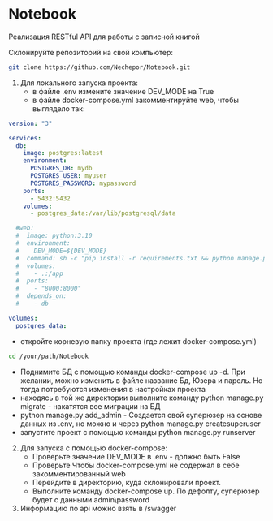 # Notebook
Реализация RESTful API для работы с записной книгой


Склонируйте репозиторий на свой компьютер:

```bash
git clone https://github.com/Nechepor/Notebook.git
```

1. Для локального запуска проекта:
   - в файле .env измените значение DEV_MODE на True
   - в файле docker-compose.yml закомментируйте web, чтобы выглядело так:
```yml  
version: "3"

services:
  db:
    image: postgres:latest
    environment:
      POSTGRES_DB: mydb
      POSTGRES_USER: myuser
      POSTGRES_PASSWORD: mypassword
    ports:
      - 5432:5432
    volumes:
      - postgres_data:/var/lib/postgresql/data

  #web:
  #  image: python:3.10
  #  environment:
  #    DEV_MODE=${DEV_MODE}
  #  command: sh -c "pip install -r requirements.txt && python manage.py migrate && python manage.py runserver 0.0.0.0:8000"
  #  volumes:
  #    - .:/app
  #  ports:
  #    - "8000:8000"
  #  depends_on:
  #    - db

volumes:
  postgres_data:
```  
   - откройте корневую папку проекта (где лежит docker-compose.yml)
```bash
cd /your/path/Notebook
```
   - Поднимите БД с помощью команды docker-compose up -d. При желании, можно изменить в файле название Бд, Юзера и пароль. Но тогда потребуются изменения в настройках проекта
   - находясь в той же директории выполните команду python manage.py migrate - накатятся все миграции на БД
   - python manage.py add_admin - Создается свой суперюзер на основе данных из .env, но можно и через python manage.py createsuperuser
   - запустите проект с помощью команды python manage.py runserver

2. Для запуска с помощью docker-compose:
   - Проверьте значение DEV_MODE в .env - должно быть False
   - Проверьте Чтобы docker-compose.yml не содержал в себе закомментированный web
   - Перейдите в директорию, куда склонировали проект.
   - Выполните команду docker-compose up. По дефолту, суперюзер будет с данными admin\password
3. Информацию по api можно взять в /swagger
